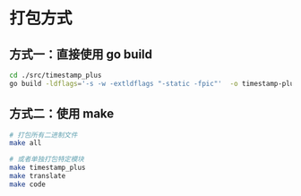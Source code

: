 

# 打包方式

## 方式一：直接使用 go build

```bash
cd ./src/timestamp_plus
go build -ldflags='-s -w -extldflags "-static -fpic"'  -o timestamp-plus.bin
```

## 方式二：使用 make

```bash
# 打包所有二进制文件
make all

# 或者单独打包特定模块
make timestamp_plus
make translate
make code
```